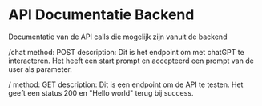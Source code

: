 # API Documentatie Backend

Documentatie van de API calls die mogelijk zijn vanuit de backend

/chat method: POST description: Dit is het endpoint om met chatGPT te interacteren. Het heeft een start prompt en accepteerd een prompt van de user als parameter.

/ method: GET description: Dit is een endpoint om de API te testen. Het geeft een status 200 en "Hello world" terug bij success.
